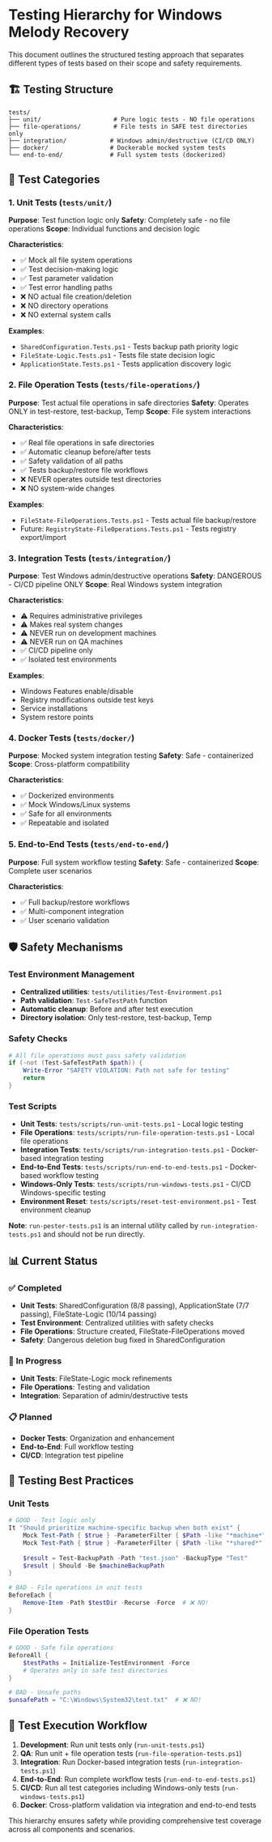 # Testing Hierarchy for Windows Melody Recovery

This document outlines the structured testing approach that separates different types of tests based on their scope and safety requirements.

## 🏗️ **Testing Structure**

```
tests/
├── unit/                    # Pure logic tests - NO file operations
├── file-operations/         # File tests in SAFE test directories only  
├── integration/            # Windows admin/destructive (CI/CD ONLY)
├── docker/                 # Dockerable mocked system tests
└── end-to-end/             # Full system tests (dockerized)
```

## 🧪 **Test Categories**

### 1. **Unit Tests** (`tests/unit/`)
**Purpose**: Test function logic only
**Safety**: Completely safe - no file operations
**Scope**: Individual functions and decision logic

**Characteristics**:
- ✅ Mock all file system operations
- ✅ Test decision-making logic
- ✅ Test parameter validation
- ✅ Test error handling paths
- ❌ NO actual file creation/deletion
- ❌ NO directory operations
- ❌ NO external system calls

**Examples**:
- `SharedConfiguration.Tests.ps1` - Tests backup path priority logic
- `FileState-Logic.Tests.ps1` - Tests file state decision logic
- `ApplicationState.Tests.ps1` - Tests application discovery logic

### 2. **File Operation Tests** (`tests/file-operations/`)
**Purpose**: Test actual file operations in safe directories
**Safety**: Operates ONLY in test-restore, test-backup, Temp
**Scope**: File system interactions

**Characteristics**:
- ✅ Real file operations in safe directories
- ✅ Automatic cleanup before/after tests
- ✅ Safety validation of all paths
- ✅ Tests backup/restore file workflows
- ❌ NEVER operates outside test directories
- ❌ NO system-wide changes

**Examples**:
- `FileState-FileOperations.Tests.ps1` - Tests actual file backup/restore
- Future: `RegistryState-FileOperations.Tests.ps1` - Tests registry export/import

### 3. **Integration Tests** (`tests/integration/`)
**Purpose**: Test Windows admin/destructive operations
**Safety**: DANGEROUS - CI/CD pipeline ONLY
**Scope**: Real Windows system integration

**Characteristics**:
- ⚠️ Requires administrative privileges
- ⚠️ Makes real system changes
- ⚠️ NEVER run on development machines
- ⚠️ NEVER run on QA machines
- ✅ CI/CD pipeline only
- ✅ Isolated test environments

**Examples**:
- Windows Features enable/disable
- Registry modifications outside test keys
- Service installations
- System restore points

### 4. **Docker Tests** (`tests/docker/`)
**Purpose**: Mocked system integration testing
**Safety**: Safe - containerized
**Scope**: Cross-platform compatibility

**Characteristics**:
- ✅ Dockerized environments
- ✅ Mock Windows/Linux systems
- ✅ Safe for all environments
- ✅ Repeatable and isolated

### 5. **End-to-End Tests** (`tests/end-to-end/`)
**Purpose**: Full system workflow testing
**Safety**: Safe - containerized
**Scope**: Complete user scenarios

**Characteristics**:
- ✅ Full backup/restore workflows
- ✅ Multi-component integration
- ✅ User scenario validation

## 🛡️ **Safety Mechanisms**

### Test Environment Management
- **Centralized utilities**: `tests/utilities/Test-Environment.ps1`
- **Path validation**: `Test-SafeTestPath` function
- **Automatic cleanup**: Before and after test execution
- **Directory isolation**: Only test-restore, test-backup, Temp

### Safety Checks
```powershell
# All file operations must pass safety validation
if (-not (Test-SafeTestPath $path)) {
    Write-Error "SAFETY VIOLATION: Path not safe for testing"
    return
}
```

### Test Scripts
- **Unit Tests**: `tests/scripts/run-unit-tests.ps1` - Local logic testing
- **File Operations**: `tests/scripts/run-file-operation-tests.ps1` - Local file operations
- **Integration Tests**: `tests/scripts/run-integration-tests.ps1` - Docker-based integration testing
- **End-to-End Tests**: `tests/scripts/run-end-to-end-tests.ps1` - Docker-based workflow testing
- **Windows-Only Tests**: `tests/scripts/run-windows-tests.ps1` - CI/CD Windows-specific testing
- **Environment Reset**: `tests/scripts/reset-test-environment.ps1` - Test environment cleanup

**Note**: `run-pester-tests.ps1` is an internal utility called by `run-integration-tests.ps1` and should not be run directly.

## 📊 **Current Status**

### ✅ **Completed**
- **Unit Tests**: SharedConfiguration (8/8 passing), ApplicationState (7/7 passing), FileState-Logic (10/14 passing)
- **Test Environment**: Centralized utilities with safety checks
- **File Operations**: Structure created, FileState-FileOperations moved
- **Safety**: Dangerous deletion bug fixed in SharedConfiguration

### 🚧 **In Progress** 
- **Unit Tests**: FileState-Logic mock refinements
- **File Operations**: Testing and validation
- **Integration**: Separation of admin/destructive tests

### 📋 **Planned**
- **Docker Tests**: Organization and enhancement
- **End-to-End**: Full workflow testing
- **CI/CD**: Integration test pipeline

## 🎯 **Testing Best Practices**

### Unit Tests
```powershell
# GOOD - Test logic only
It "Should prioritize machine-specific backup when both exist" {
    Mock Test-Path { $true } -ParameterFilter { $Path -like "*machine*" }
    Mock Test-Path { $true } -ParameterFilter { $Path -like "*shared*" }
    
    $result = Test-BackupPath -Path "test.json" -BackupType "Test"
    $result | Should -Be $machineBackupPath
}

# BAD - File operations in unit tests
BeforeEach {
    Remove-Item -Path $testDir -Recurse -Force  # ❌ NO!
}
```

### File Operation Tests
```powershell
# GOOD - Safe file operations
BeforeAll {
    $testPaths = Initialize-TestEnvironment -Force
    # Operates only in safe test directories
}

# BAD - Unsafe paths
$unsafePath = "C:\Windows\System32\test.txt"  # ❌ NO!
```

## 🔄 **Test Execution Workflow**

1. **Development**: Run unit tests only (`run-unit-tests.ps1`)
2. **QA**: Run unit + file operation tests (`run-file-operation-tests.ps1`)
3. **Integration**: Run Docker-based integration tests (`run-integration-tests.ps1`)
4. **End-to-End**: Run complete workflow tests (`run-end-to-end-tests.ps1`)
5. **CI/CD**: Run all test categories including Windows-only tests (`run-windows-tests.ps1`)
6. **Docker**: Cross-platform validation via integration and end-to-end tests

This hierarchy ensures safety while providing comprehensive test coverage across all components and scenarios. 
